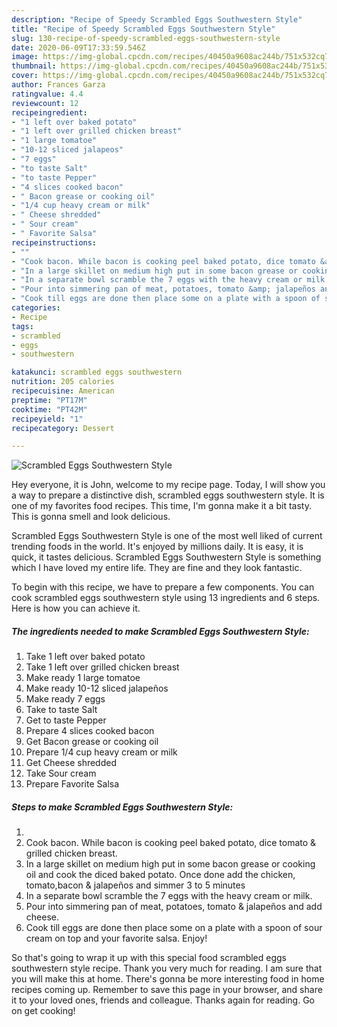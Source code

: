 ```yaml
---
description: "Recipe of Speedy Scrambled Eggs Southwestern Style"
title: "Recipe of Speedy Scrambled Eggs Southwestern Style"
slug: 130-recipe-of-speedy-scrambled-eggs-southwestern-style
date: 2020-06-09T17:33:59.546Z
image: https://img-global.cpcdn.com/recipes/40450a9608ac244b/751x532cq70/scrambled-eggs-southwestern-style-recipe-main-photo.jpg
thumbnail: https://img-global.cpcdn.com/recipes/40450a9608ac244b/751x532cq70/scrambled-eggs-southwestern-style-recipe-main-photo.jpg
cover: https://img-global.cpcdn.com/recipes/40450a9608ac244b/751x532cq70/scrambled-eggs-southwestern-style-recipe-main-photo.jpg
author: Frances Garza
ratingvalue: 4.4
reviewcount: 12
recipeingredient:
- "1 left over baked potato"
- "1 left over grilled chicken breast"
- "1 large tomatoe"
- "10-12 sliced jalapeos"
- "7 eggs"
- "to taste Salt"
- "to taste Pepper"
- "4 slices cooked bacon"
- " Bacon grease or cooking oil"
- "1/4 cup heavy cream or milk"
- " Cheese shredded"
- " Sour cream"
- " Favorite Salsa"
recipeinstructions:
- ""
- "Cook bacon. While bacon is cooking peel baked potato, dice tomato &amp; grilled chicken breast."
- "In a large skillet on medium high put in some bacon grease or cooking oil and cook the diced baked potato. Once done add the chicken, tomato,bacon &amp; jalapeños and simmer 3 to 5 minutes"
- "In a separate bowl scramble the 7 eggs with the heavy cream or milk."
- "Pour into simmering pan of meat, potatoes, tomato &amp; jalapeños and add cheese."
- "Cook till eggs are done then place some on a plate with a spoon of sour cream on top and your favorite salsa. Enjoy!"
categories:
- Recipe
tags:
- scrambled
- eggs
- southwestern

katakunci: scrambled eggs southwestern 
nutrition: 205 calories
recipecuisine: American
preptime: "PT17M"
cooktime: "PT42M"
recipeyield: "1"
recipecategory: Dessert

---
```



![Scrambled Eggs Southwestern Style](https://img-global.cpcdn.com/recipes/40450a9608ac244b/751x532cq70/scrambled-eggs-southwestern-style-recipe-main-photo.jpg)

Hey everyone, it is John, welcome to my recipe page. Today, I will show you a way to prepare a distinctive dish, scrambled eggs southwestern style. It is one of my favorites food recipes. This time, I'm gonna make it a bit tasty. This is gonna smell and look delicious.



Scrambled Eggs Southwestern Style is one of the most well liked of current trending foods in the world. It's enjoyed by millions daily. It is easy, it is quick, it tastes delicious. Scrambled Eggs Southwestern Style is something which I have loved my entire life. They are fine and they look fantastic.


To begin with this recipe, we have to prepare a few components. You can cook scrambled eggs southwestern style using 13 ingredients and 6 steps. Here is how you can achieve it.

<!--inarticleads1-->

##### The ingredients needed to make Scrambled Eggs Southwestern Style:

1. Take 1 left over baked potato
1. Take 1 left over grilled chicken breast
1. Make ready 1 large tomatoe
1. Make ready 10-12 sliced jalapeños
1. Make ready 7 eggs
1. Take to taste Salt
1. Get to taste Pepper
1. Prepare 4 slices cooked bacon
1. Get  Bacon grease or cooking oil
1. Prepare 1/4 cup heavy cream or milk
1. Get  Cheese shredded
1. Take  Sour cream
1. Prepare  Favorite Salsa




<!--inarticleads2-->

##### Steps to make Scrambled Eggs Southwestern Style:

1. 
1. Cook bacon. While bacon is cooking peel baked potato, dice tomato &amp; grilled chicken breast.
1. In a large skillet on medium high put in some bacon grease or cooking oil and cook the diced baked potato. Once done add the chicken, tomato,bacon &amp; jalapeños and simmer 3 to 5 minutes
1. In a separate bowl scramble the 7 eggs with the heavy cream or milk.
1. Pour into simmering pan of meat, potatoes, tomato &amp; jalapeños and add cheese.
1. Cook till eggs are done then place some on a plate with a spoon of sour cream on top and your favorite salsa. Enjoy!




So that's going to wrap it up with this special food scrambled eggs southwestern style recipe. Thank you very much for reading. I am sure that you will make this at home. There's gonna be more interesting food in home recipes coming up. Remember to save this page in your browser, and share it to your loved ones, friends and colleague. Thanks again for reading. Go on get cooking!
